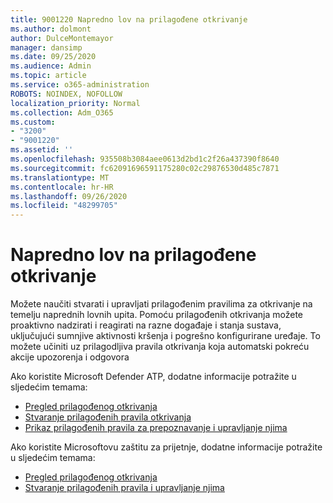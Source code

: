 ```yaml
---
title: 9001220 Napredno lov na prilagođene otkrivanje
ms.author: dolmont
author: DulceMontemayor
manager: dansimp
ms.date: 09/25/2020
ms.audience: Admin
ms.topic: article
ms.service: o365-administration
ROBOTS: NOINDEX, NOFOLLOW
localization_priority: Normal
ms.collection: Adm_O365
ms.custom:
- "3200"
- "9001220"
ms.assetid: ''
ms.openlocfilehash: 935508b3084aee0613d2bd1c2f26a437390f8640
ms.sourcegitcommit: fc62091696591175280c02c29876530d485c7871
ms.translationtype: MT
ms.contentlocale: hr-HR
ms.lasthandoff: 09/26/2020
ms.locfileid: "48299705"
---
```

# <a name="advanced-hunting-custom-detections"></a>Napredno lov na prilagođene otkrivanje

Možete naučiti stvarati i upravljati prilagođenim pravilima za otkrivanje na temelju naprednih lovnih upita. Pomoću prilagođenih otkrivanja možete proaktivno nadzirati i reagirati na razne događaje i stanja sustava, uključujući sumnjive aktivnosti kršenja i pogrešno konfigurirane uređaje. To možete učiniti uz prilagodljiva pravila otkrivanja koja automatski pokreću akcije upozorenja i odgovora
  
Ako koristite Microsoft Defender ATP, dodatne informacije potražite u sljedećim temama: 
- [Pregled prilagođenog otkrivanja](https://docs.microsoft.com/windows/security/threat-protection/microsoft-defender-atp/overview-custom-detections)
- [Stvaranje prilagođenih pravila otkrivanja](https://docs.microsoft.com/windows/security/threat-protection/microsoft-defender-atp/custom-detection-rules)
- [Prikaz prilagođenih pravila za prepoznavanje i upravljanje njima](https://docs.microsoft.com/windows/security/threat-protection/microsoft-defender-atp/custom-detections-manage)

Ako koristite Microsoftovu zaštitu za prijetnje, dodatne informacije potražite u sljedećim temama: 
- [Pregled prilagođenog otkrivanja](https://docs.microsoft.com/microsoft-365/security/mtp/custom-detections-overview)
- [Stvaranje prilagođenih pravila i upravljanje njima](https://docs.microsoft.com/microsoft-365/security/mtp/custom-detection-rules)
